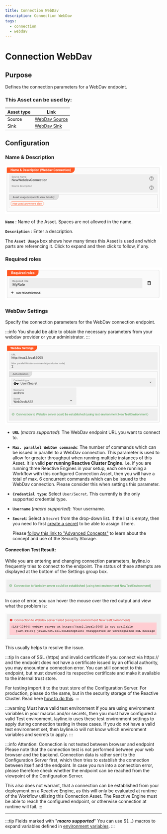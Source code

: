 ```yaml
---
title: Connection WebDav
description: Connection WebDav
tags:
  - connection
  - webdav
---
```


# Connection WebDav

## Purpose

Defines the connection parameters for a WebDav endpoint.

### This Asset can be used by:

| Asset type | Link                                                      |
|------------|-----------------------------------------------------------|
| Source     | [WebDav Source](../sources/asset-source-webdav) |
| Sink       | [WebDav Sink](../sinks/asset-sink-webdav)       |

## Configuration

### Name & Description

![Name & Description (Connection WebDav)](.asset-connection-webdav_images/75395c1a.png)

**`Name`** : Name of the Asset. Spaces are not allowed in the name.

**`Description`** : Enter a description.

The **`Asset Usage`** box shows how many times this Asset is used and which parts are referencing it. Click to expand and then click to follow, if any.

### Required roles

![Required Roles (Connection WebDav)](./.asset-connection-webdav_images/c2e6ec39.png)

### WebDav Settings

Specify the connection parameters for the WebDav connection endpoint.

:::info
You should be able to obtain the necessary parameters from your webdav provider or your administrator.
:::

![WebDav Settings (Connection WebDav)](.asset-connection-webdav_images/be14e27b.png)

* **`URL`** (_macro supported_):
  The WebDav endpoint URL you want to connect to.

* **`Max. parallel WebDav commands`**:
  The number of commands which can be issued in parallel to a WebDav connection.
  This parameter is used to allow for greater throughput when running multiple instances of this Asset.
  It is valid **per running Reactive Cluster Engine**.
  I.e. if you are running three Reactive Engines in your setup, each one running a Workflow with this configured Connection Asset, then you will have a total of max. 6 concurrent commands which can be
  issued to the WebDav connection.
  Please consider this when settings this parameter.

* **`Credential type`**:
  Select `User/Secret`. This currently is the only supported credential type.

* **`Username`** (_macro supported_):
  Your username.

* **`Secret`**:
  Select a `Secret` from the drop-down list. If the list is empty, then you need to first [create a secret](../resources/asset-resource-secret) to be able to assign it here.

  Please [follow this link to "Advanced Concepts"](../../concept/advanced/secret-management) to learn about the concept and use of the Security Storage.

#### Connection Test Result:

While you are entering and changing connection parameters, layline.io frequently tries to connect to the endpoint.
The status of these attempts are displayed at the bottom of the Settings group box.

![Connection Test Result positive (Connection WebDav)](.asset-connection-webdav_images/6fd113d0.png)

In case of error, you can hover the mouse over the red output and view what the problem is:

![Connection Test Result negative (Connection WebDav)](.asset-connection-webdav_images/9cbd15be.png)

This usually helps to resolve the issue.

:::tip In case of SSL (https) and invalid certificate
If you connect via https:// and the endpoint does not have a certificate issued by an official authority, you may encounter a connection error.
You can still connect to this endpoint, but must download its respective certificate and make it available to the internal trust store.

For testing import it to the trust store of the Configuration Server.
For production, please do the same, but in the security storage of the Reactive Cluster.
Read here [how to do this](../../concept/advanced/secret-management#importing-a-trusted-certificate-3).
:::

:::warning Must have valid test environment
If you are using environment variables in your macros and/or secrets, then you must have configured a valid Test environment.
layline.io uses these test environment settings to apply during connection testing in these cases.
If you do not have a valid test environment set, then layline.io will not know which environment variables and secrets to apply.
:::

:::info Attention: Connection is not tested between browser and endpoint
Please note that the connection test is not performed between your web browser and the backend.
Connection data is rather sent to the Configuration Server first, which then tries to establish the connection between itself and the endpoint.
In case you run into a connection error, please therefore check whether the endpoint can be reached from the viewpoint of the Configuration Server.

This also does not warrant, that a connection can be established from your deployment on a Reactive Engine, as this will only be evaluated at runtime of the Workflow utilizing this Connection Asset.
The Reactive Engine must be able to reach the configured endpoint, or otherwise connection at runtime will fail.
:::

---

:::tip Fields marked with "**_macro supported_**"
You can use $\{...\} macros to expand variables defined in [environment variables](../resources/asset-resource-environment).
:::
